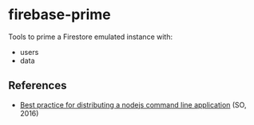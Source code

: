 # firebase-prime

Tools to prime a Firestore emulated instance with:

- users
- data

## References

- [Best practice for distributing a nodejs command line application](https://stackoverflow.com/questions/39113257/best-practice-for-distributing-a-nodejs-command-line-application) (SO, 2016)
